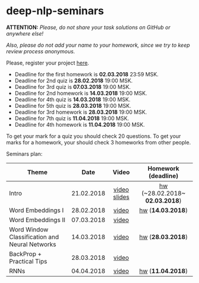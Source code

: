 # deep-nlp-seminars
__ATTENTION:__ _Please, do not share your task solutions on GitHub or anywhere else!_

_Also, please do not add your name to your homework, since we try to keep review process anonymous._

Please, register your project [here](https://docs.google.com/forms/d/e/1FAIpQLSciAS3cqLgkOE8v9EwOh245m56eQk3WijEkgzvLe-ig0-p_gA/viewform).

* Deadline for the first homework is __02.03.2018__ 23:59 MSK.
* Deadline for 2nd quiz is __28.02.2018__ 19:00 MSK.
* Deadline for 3rd quiz is __07.03.2018__ 19:00 MSK.
* Deadline for 2nd homework is __14.03.2018__ 19:00 MSK.
* Deadline for 4th quiz is __14.03.2018__ 19:00 MSK.
* Deadline for 5th quiz is __28.03.2018__ 19:00 MSK.
* Deadline for 3rd homework is __28.03.2018__ 19:00 MSK.
* Deadline for 7th quiz is __11.04.2018__ 19:00 MSK.
* Deadline for 4th homework is __11.04.2018__ 19:00 MSK.


To get your mark for a quiz you should check 20 questions. To get your marks for a homework, your should check 3 homeworks from other people.

Seminars plan:

| Theme         | Date          | Video | Homework (__deadline__) |
| ------------- |:-------------:| :------: |:--:|
| Intro| 21.02.2018 | [video](https://www.youtube.com/watch?v=ktjy4LhuSj8) [slides](https://docs.google.com/presentation/d/1RWZNcn9DjofgRUYUQnlBrMiHs4kbYGgQkE9pBGlGawU/edit?usp=sharing) | [hw](./seminar_01/intro.ipynb) (~28.02.2018~ __02.03.2018__) |
| Word Embeddings I | 28.02.2018 | [video](https://www.youtube.com/watch?v=keEgNvtTIfc) | [hw](./seminar_02/embeddings.ipynb) (__14.03.2018__) |
| Word Embeddings II | 07.03.2018 | [video](https://www.youtube.com/watch?v=iyPJEsQhDZ4) | |
| Word Window Classification and Neural Networks | 14.03.2018 | [video](https://www.youtube.com/watch?v=6M6LP2aQsQc) | [hw](./seminar_04/simple_nn.ipynb) (__28.03.2018__) |
| BackProp + Practical Tips | 28.03.2018 | [video](https://www.youtube.com/watch?v=KQX_R7JMoUs) ||
| RNNs     | 04.04.2018      |[video](https://www.youtube.com/watch?v=uPMj1obrAx0) | [hw](./seminar_06/RNN_intro.ipynb) (__11.04.2018__) | 

